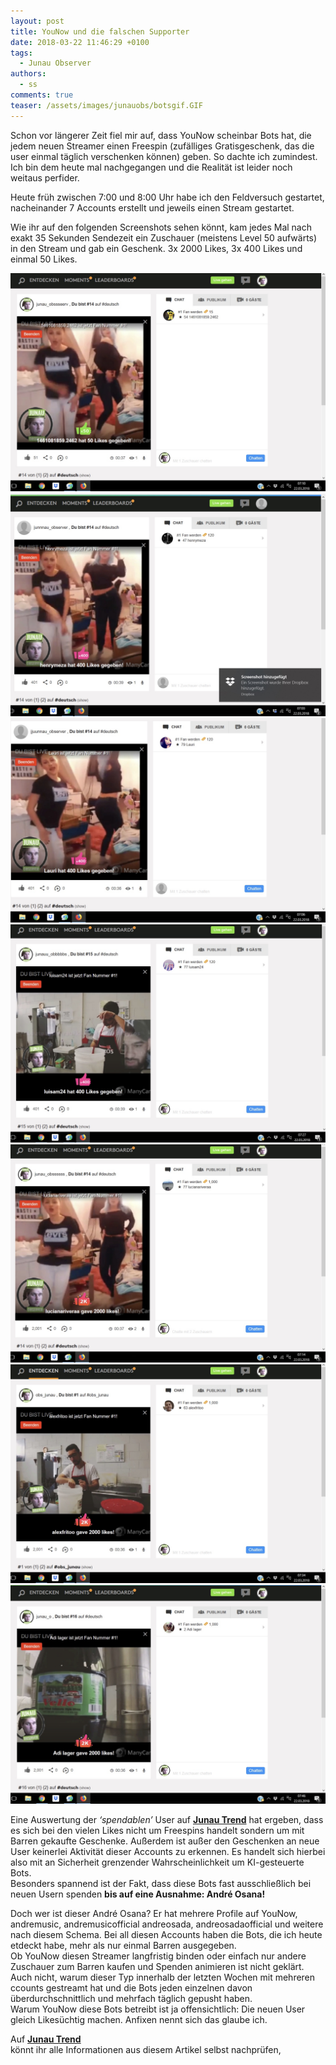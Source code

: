 ```yaml
---
layout: post
title: YouNow und die falschen Supporter
date: 2018-03-22 11:46:29 +0100
tags:
  - Junau Observer
authors:
  - ss
comments: true
teaser: /assets/images/junauobs/botsgif.GIF
---
```


<p>Schon vor längerer Zeit fiel mir auf, dass YouNow scheinbar Bots hat, die jedem neuen Streamer einen Freespin (zufälliges Gratisgeschenk, das die user einmal täglich verschenken können) geben. So dachte ich zumindest. Ich bin dem heute mal nachgegangen und die Realität ist leider noch weitaus perfider.</p>
<p>Heute früh zwischen 7:00 und 8:00 Uhr habe ich den Feldversuch gestartet, nacheinander 7 Accounts erstellt und jeweils einen Stream gestartet.<br>


Wie ihr auf den folgenden Screenshots sehen könnt, kam jedes Mal nach exakt 35 Sekunden Sendezeit ein Zuschauer (meistens Level 50 aufwärts) in den Stream und gab ein Geschenk. 3x 2000 Likes, 3x 400 Likes und einmal 50 Likes.<br>

![Bot](/assets/images/junauobs/bots1.jpg)
![Bot](/assets/images/junauobs/bots2.jpg)
![Bot](/assets/images/junauobs/bots3.jpg)
![Bot](/assets/images/junauobs/bots4.jpg)
![Bot](/assets/images/junauobs/bots5.jpg)
![Bot](/assets/images/junauobs/bots6.jpg)
![Bot](/assets/images/junauobs/bots7.jpg)


Eine Auswertung der <em>‘spendablen’</em> User auf <strong><a href="https://trend.feyn.cf">Junau Trend</a></strong> hat ergeben, dass es sich bei den vielen Likes nicht um Freespins handelt sondern um mit Barren gekaufte Geschenke. Außerdem ist außer den Geschenken an neue User keinerlei Aktivität dieser Accounts zu erkennen. Es handelt sich hierbei also mit an Sicherheit grenzender Wahrscheinlichkeit um KI-gesteuerte Bots.<br>
Besonders spannend ist der Fakt, dass diese Bots fast ausschließlich bei neuen Usern spenden <strong>bis auf eine Ausnahme: André Osana!</strong><br>


Doch wer ist dieser André Osana? Er hat mehrere Profile auf YouNow, andremusic, andremusicofficial andreosada, andreosadaofficial und weitere nach diesem Schema. Bei all diesen Accounts haben die Bots, die ich heute etdeckt habe, mehr als nur einmal Barren ausgegeben.<br>
Ob YouNow diesen Streamer langfristig binden oder einfach nur andere Zuschauer zum Barren kaufen und Spenden animieren ist nicht geklärt. Auch nicht, warum dieser Typ innerhalb der letzten Wochen mit mehreren ccounts gestreamt hat und die Bots jeden einzelnen davon überdurchschnittlich und mehrfach täglich gepusht haben.<br>
Warum YouNow diese Bots betreibt ist ja offensichtlich: Die neuen User gleich Likesüchtig machen. Anfixen nennt sich das glaube ich.


Auf <strong><a href="https://trend.feyn.cf">Junau Trend</a></strong><br>
könnt ihr alle Informationen aus diesem Artikel selbst nachprüfen,</p>

